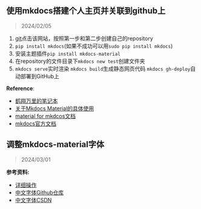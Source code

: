 ## 使用mkdocs搭建个人主页并关联到github上
> 2024/02/05

1. [git](https://pages.github.com/)点击该网站，按照第一步和第二步创建自己的repository
2. `pip install mkdocs`(如果不成功可以用`sudo pip install mkdocs`)
3. 安装主题插件`pip install mkdocs-material`
4. 在repository的文件目录下`mkdocs new test`创建文件夹
5. `mkdocs serve`实时渲染
`mkdocs build`生成静态网页代码
`mkdocs gh-deploy`自动部署到GitHub上

**Reference**:

* [鹤翔万里的笔记本](https://note.tonycrane.cc/cs/tools/mkdocs/)
* [关于Mkdocs Material的具体使用](https://shafish.cn/blog/mkdocs/)
* [material for mkdcos文档](https://squidfunk.github.io/mkdocs-material/)
* [mkdocs官方文档](https://www.mkdocs.org/)
## 调整mkdocs-material字体
> 2024/03/01

**参考资料:**

* [详细操作](https://ronaldln.github.io/MyPamphlet-Blog/2023/10/23/mkdocs-material/)
* [中文字体Github仓库](https://github.com/lxgw/LxgwWenKai/releases)
* [中文字体CSDN](https://blog.csdn.net/m0_63203517/article/details/131946304)